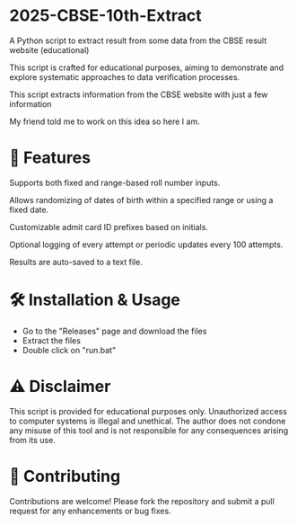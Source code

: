 # 2025-CBSE-10th-Extract
A Python script to extract result from some data from the CBSE result website (educational)


This script is crafted for educational purposes, aiming to demonstrate and explore systematic approaches to data verification processes.

This script extracts information from the CBSE website with just a few information
 
My friend told me to work on this idea so here I am.

# 📌 Features

Supports both fixed and range-based roll number inputs.

Allows randomizing of dates of birth within a specified range or using a fixed date.

Customizable admit card ID prefixes based on initials.

Optional logging of every attempt or periodic updates every 100 attempts.

Results are auto-saved to a text file.

# 🛠️ Installation & Usage

- Go to the "Releases" page and download the files
- Extract the files
- Double click on "run.bat"

# ⚠️ Disclaimer
This script is provided for educational purposes only. Unauthorized access to computer systems is illegal and unethical. The author does not condone any misuse of this tool and is not responsible for any consequences arising from its use.


# 🤝 Contributing
Contributions are welcome! Please fork the repository and submit a pull request for any enhancements or bug fixes.

